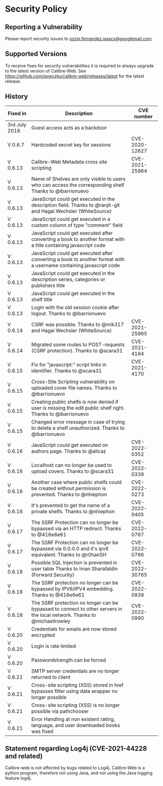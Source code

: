 # Security Policy

## Reporting a Vulnerability

Please report security issues to ozzie.fernandez.isaacs@googlemail.com

## Supported Versions

To receive fixes for security vulnerabilities it is required to always upgrade to the latest version of Calibre-Web. See https://github.com/janeczku/calibre-web/releases/latest for the latest release.

## History

| Fixed in      | Description                                                                                                        |CVE number |
|---------------|--------------------------------------------------------------------------------------------------------------------|---------|
| 3rd July 2018 | Guest access acts as a backdoor                                                                                    ||
| V 0.6.7       | Hardcoded secret key for sessions                                                                                  |CVE-2020-12627 |
| V 0.6.13      | Calibre-Web Metadata cross site scripting                                                                          |CVE-2021-25964|
| V 0.6.13      | Name of Shelves are only visible to users who can access the corresponding shelf Thanks to @ibarrionuevo           ||
| V 0.6.13      | JavaScript could get executed in the description field. Thanks to @ranjit-git  and Hagai Wechsler (WhiteSource)    ||
| V 0.6.13      | JavaScript could get executed in a custom column of type "comment" field                                           ||
| V 0.6.13      | JavaScript could get executed after converting a book to another format with a title containing javascript code    ||
| V 0.6.13      | JavaScript could get executed after converting a book to another format with a username containing javascript code ||
| V 0.6.13      | JavaScript could get executed in the description series, categories or publishers title                            ||
| V 0.6.13      | JavaScript could get executed  in the shelf title                                                                  ||
| V 0.6.13      | Login with the old session cookie after logout. Thanks to @ibarrionuevo                                            ||
| V 0.6.14      | CSRF was possible. Thanks to @mik317 and Hagai Wechsler (WhiteSource)                                              |CVE-2021-25965|
| V 0.6.14      | Migrated some routes to POST-requests (CSRF protection). Thanks to @scara31                                        |CVE-2021-4164|
| V 0.6.15      | Fix for "javascript:" script links in identifier. Thanks to @scara31                                               |CVE-2021-4170|
| V 0.6.15      | Cross-Site Scripting vulnerability on uploaded cover file names. Thanks to @ibarrionuevo                           ||
| V 0.6.15      | Creating public shelfs is now denied if user is missing the edit public shelf right. Thanks to @ibarrionuevo       ||
| V 0.6.15      | Changed error message in case of trying to delete a shelf unauthorized. Thanks to @ibarrionuevo                    ||
| V 0.6.16      | JavaScript could get executed on authors page. Thanks to @alicaz                                                   |CVE-2022-0352|
| V 0.6.16      | Localhost can no longer be used to upload covers. Thanks to @scara31                                               |CVE-2022-0339|
| V 0.6.16      | Another case where public shelfs could be created without permission is prevented. Thanks to @nhiephon             |CVE-2022-0273|
| V 0.6.16      | It's prevented to get the name of a private shelfs. Thanks to @nhiephon                                            |CVE-2022-0405|
| V 0.6.17      | The SSRF Protection can no longer be bypassed via an HTTP redirect. Thanks to @416e6e61                            |CVE-2022-0767|
| V 0.6.17      | The SSRF Protection can no longer be bypassed via 0.0.0.0 and it's ipv6 equivalent. Thanks to @r0hanSH             |CVE-2022-0766|
| V 0.6.18      | Possible SQL Injection is prevented in user table  Thanks to Iman Sharafaldin (Forward Security)                   |CVE-2022-30765|
| V 0.6.18      | The SSRF protection no longer can be bypassed by IPV6/IPV4 embedding. Thanks to  @416e6e61                         |CVE-2022-0939|
| V 0.6.18      | The SSRF protection no longer can be bypassed to connect to other servers in the local network. Thanks to @michaellrowley |CVE-2022-0990|
| V 0.6.20      | Credentials for emails are now stored encrypted ||
| V 0.6.20      |  Login is rate limited ||
| V 0.6.20      |  Passwordstrength can be forced ||
| V 0.6.21      |  SMTP server credentials are no longer returned to client ||
| V 0.6.21      |  Cross-site scripting (XSS) stored in href bypasses filter using data wrapper no longer possible ||
| V 0.6.21      |  Cross-site scripting (XSS) is no longer possible via pathchooser ||
| V 0.6.21      |  Error Handling at non existent rating, language, and user downloaded books was fixed ||


## Statement regarding Log4j (CVE-2021-44228 and related)

Calibre-web is not affected by bugs related to Log4j. Calibre-Web is a python program, therefore not using Java, and not using the Java logging feature log4j. 
